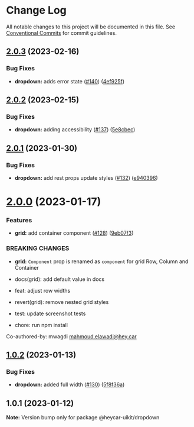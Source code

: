 # Change Log

All notable changes to this project will be documented in this file.
See [Conventional Commits](https://conventionalcommits.org) for commit guidelines.

## [2.0.3](https://github.com/hey-car/heycar-uikit/compare/@heycar-uikit/dropdown@2.0.2...@heycar-uikit/dropdown@2.0.3) (2023-02-16)


### Bug Fixes

* **dropdown:** adds error state ([#140](https://github.com/hey-car/heycar-uikit/issues/140)) ([4ef925f](https://github.com/hey-car/heycar-uikit/commit/4ef925f3cc4db119a3dc3b0da7c7566d5ba4bcac))





## [2.0.2](https://github.com/hey-car/heycar-uikit/compare/@heycar-uikit/dropdown@2.0.1...@heycar-uikit/dropdown@2.0.2) (2023-02-15)


### Bug Fixes

* **dropdown:** adding accessibility ([#137](https://github.com/hey-car/heycar-uikit/issues/137)) ([5e8cbec](https://github.com/hey-car/heycar-uikit/commit/5e8cbec6755771216244e36675f8ff7c79bcbfb5))





## [2.0.1](https://github.com/hey-car/heycar-uikit/compare/@heycar-uikit/dropdown@2.0.0...@heycar-uikit/dropdown@2.0.1) (2023-01-30)


### Bug Fixes

* **dropdown:** add rest props update styles ([#132](https://github.com/hey-car/heycar-uikit/issues/132)) ([e940396](https://github.com/hey-car/heycar-uikit/commit/e94039645dee00dd18711fe4256636dea49969d9))





# [2.0.0](https://github.com/hey-car/heycar-uikit/compare/@heycar-uikit/dropdown@1.0.2...@heycar-uikit/dropdown@2.0.0) (2023-01-17)


### Features

* **grid:** add container component ([#128](https://github.com/hey-car/heycar-uikit/issues/128)) ([9eb07f3](https://github.com/hey-car/heycar-uikit/commit/9eb07f398b991bb8b98cc7b7c073496febfdc78b))


### BREAKING CHANGES

* **grid:** `Component` prop is renamed as `component` for grid Row, Column and Container

* docs(grid): add default value in docs

* feat: adjust row widths

* revert(grid): remove nested grid styles

* test: update screenshot tests

* chore: run npm install

Co-authored-by: mwagdi <mahmoud.elawadi@hey.car>





## [1.0.2](https://github.com/hey-car/heycar-uikit/compare/@heycar-uikit/dropdown@1.0.1...@heycar-uikit/dropdown@1.0.2) (2023-01-13)


### Bug Fixes

* **dropdown:** added full width ([#130](https://github.com/hey-car/heycar-uikit/issues/130)) ([5f8f36a](https://github.com/hey-car/heycar-uikit/commit/5f8f36a6b7d80890c6ed59a2590571023b5e0b5a))





## 1.0.1 (2023-01-12)

**Note:** Version bump only for package @heycar-uikit/dropdown
